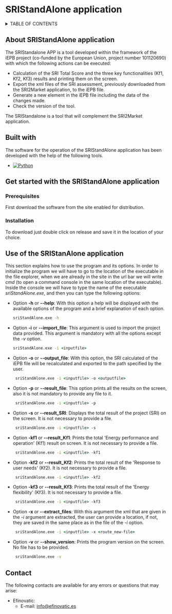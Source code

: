 # SRIStandAlone application
<!-- TABLA DE CONTENIDOS -->
<details>
  <summary>TABLE OF CONTENTS</summary>
  <ol>
    <li>
      <a href="#About-SRIStandAlone-application">About SRIStandAlone application</a>
      <ul>
        <li><a href="#Built-with">Built with</a></li>
      </ul>
    </li>
    <li>
      <a href="#Get-started-with-the-SRIStandAlone-application">Get started with the SRIStandAlone application</a>
      <ul>
        <li><a href="#Prerequisites">Prerequisites</a></li>
        <li><a href="#Installation">Installation</a></li>
      </ul>
    </li>
      <li><a href="#Use-of-the-SRIStanAlone-application">Uso</a></li>
    <li><a href="#contributions">Contribuciones</a></li>
    <li><a href="#Licence">Licence</a></li>
    <li><a href="#Contact">Contact</a></li>
  </ol>
</details>

<!-- SOBRE LA SRIStandAlone APP-->
## About SRIStandAlone application
The SRIStandalone APP is a tool developed within the framework of the iEPB project (co-funded by the European Union, project number 101120690) with which the following actions can be executed: 
  <ul>
    <li>Calculation of the SRI Total Score and the three key functionalities (Kf1, Kf2, Kf3) results and printing them on the screen.</li> 
    <li>Export the xml files of the SRI assessment, previously downloaded from the SRI2Market application, to the iEPB file.</li> 
    <li>Generate a new element in the iEPB file including the data of the changes made.</li>
    <li>Check the version of the tool.</li>
  </ul>
The SRIStandalone is a tool that will complement the SRI2Market application.

<!-- PROGRAMAS UTILIZADOS -->
## Built with
The software for the operation of the SRIStandAlone application has been developed with the help of the following tools.
* [![Python][Python.py]][Python-url]

<!-- PRIMEROS PASOS PARA LA UTILIZACIÓN DEL SRIStandAlone -->
## Get started with the SRIStandAlone application
### Prerequisites
First download the software from the site enabled for distribution. 
### Installation
To download just double click on release and save it in the location of your choice.

<!-- USO DEL SRIStandAlone -->
## Use of the SRIStanAlone application
This section explains how to use the program and its options. 
In order to initialize the program we will have to go to the location of the executable in the file explorer, 
when we are already in the site in the url bar we will write <i>cmd</i> (to open a command console in the same location of the executable).
Inside the console we will have to type the name of the executable <i>sriStandAlone.exe</i>, and then you can type the following options:
* Option <b>-h</b> or <b>--help</b>: With this option a help will be displayed with the available options of the program and a brief explanation of each option.
   ```cmd
   sriStandAlone.exe -h
   ```
* Option <b>-i</b> or <b>--import_file</b>: This argument is used to import the project data provided. This argument is mandatory with all the options except the <i>-v</i> option.
   ```cmd
   sriStandAlone.exe -i <inputfile>
   ```
* Option <b>-o</b> or <b>--output_file</b>: With this option, the SRI calculated of the iEPB file will be recalculated and exported to the path specified by the user.
  ```cmd
   sriStandAlone.exe -i <inputfile> -o <outputfile>
   ```
* Option <b>-p</b> or <b>--result_file</b>: This option prints all the results on the screen, also it is not mandatory to provide any file to it.
  ```cmd
   sriStandAlone.exe -i <inputfile> -p
   ```
* Option <b>-s</b> or <b>--result_SRI</b>: Displays the total result of the project (SRI) on the screen. It is not necessary to provide a file.
  ```cmd
   sriStandAlone.exe -i <inputfile> -s
   ```
* Option <b>-kf1</b> or <b>--result_Kf1</b>: Prints the total 'Energy performance and operation' (Kf1) result on screen. It is not necessary to provide a file.
  ```cmd
   sriStandAlone.exe -i <inputfile> -kf1
   ```
* Option <b>-kf2</b> or <b>--result_Kf2</b>: Prints the total result of the 'Response to user needs' (Kf2). It is not necessary to provide a file.
  ```cmd
   sriStandAlone.exe -i <inputfile> -kf2
   ```
* Option <b>-kf3</b> or <b>--result_Kf3</b>: Prints the total result of the 'Energy flexibility' (Kf3). It is not necessary to provide a file.
  ```cmd
   sriStandAlone.exe -i <inputfile> -kf3
   ```
* Option <b>-x</b> or <b>--extract_files</b>: With this argument the xml that are given in the <i>-i</i> argument are extracted, the user can provide a location, if not, they are saved in the same place as in the file of the <i>-i</i> option.
  ```cmd
   sriStandAlone.exe -i <inputfile> -x <route_new-file>
   ```
* Option <b>-v</b> or <b>--show_version</b>: Prints the program version on the screen. No file has to be provided.
  ```cmd
   sriStandAlone.exe -v
   ```
<!-- Contacto -->
## Contact
The following contacts are available for any errors or questions that may arise:
* Efinovatic:
  - E-mail: info@efinovatic.es
  <!-- - Email: info@cener.com -->


<!-- REFERENCIA A LAS URLS E IMAGENES -->
<!-- https://www.markdownguide.org/basic-syntax/#reference-style-links -->
[Python.py]: https://img.shields.io/badge/python-000000?style=for-the-badge&logo=pypi&logoColor=white
[Python-url]: https://www.python.org/downloads/



